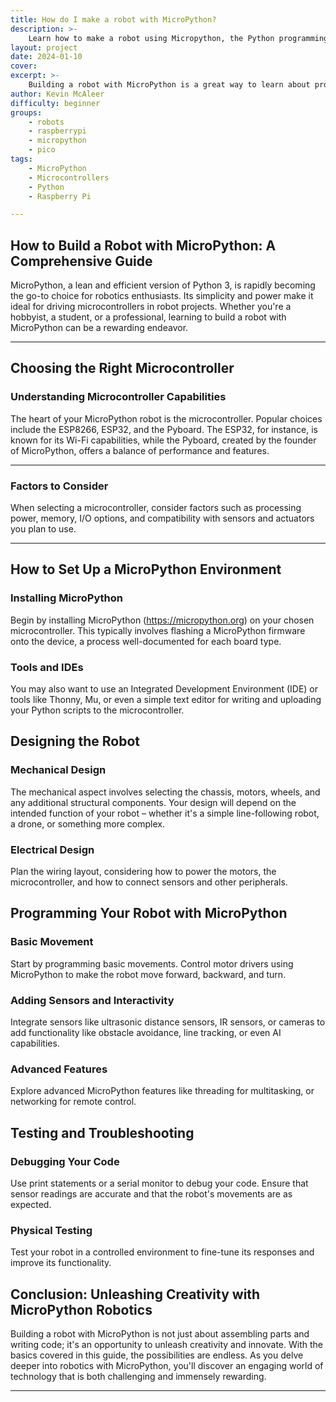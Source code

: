 ```yaml
---
title: How do I make a robot with MicroPython?
description: >- 
    Learn how to make a robot using Micropython, the Python programming language for microcontrollers.
layout: project
date: 2024-01-10
cover: 
excerpt: >-
    Building a robot with MicroPython is a great way to learn about programming, electronics and robotics.
author: Kevin McAleer
difficulty: beginner
groups:
    - robots
    - raspberrypi
    - micropython
    - pico
tags:
    - MicroPython
    - Microcontrollers
    - Python
    - Raspberry Pi

---
```


## How to Build a Robot with MicroPython: A Comprehensive Guide

MicroPython, a lean and efficient version of Python 3, is rapidly becoming the go-to choice for robotics enthusiasts. Its simplicity and power make it ideal for driving microcontrollers in robot projects. Whether you're a hobbyist, a student, or a professional, learning to build a robot with MicroPython can be a rewarding endeavor.

---

## Choosing the Right Microcontroller

### Understanding Microcontroller Capabilities

The heart of your MicroPython robot is the microcontroller. Popular choices include the ESP8266, ESP32, and the Pyboard. The ESP32, for instance, is known for its Wi-Fi capabilities, while the Pyboard, created by the founder of MicroPython, offers a balance of performance and features.

---

### Factors to Consider

When selecting a microcontroller, consider factors such as processing power, memory, I/O options, and compatibility with sensors and actuators you plan to use.

---

## How to Set Up a MicroPython Environment

### Installing MicroPython

Begin by installing MicroPython (<https://micropython.org>) on your chosen microcontroller. This typically involves flashing a MicroPython firmware onto the device, a process well-documented for each board type.

### Tools and IDEs

You may also want to use an Integrated Development Environment (IDE) or tools like Thonny, Mu, or even a simple text editor for writing and uploading your Python scripts to the microcontroller.

## Designing the Robot

### Mechanical Design
The mechanical aspect involves selecting the chassis, motors, wheels, and any additional structural components. Your design will depend on the intended function of your robot – whether it's a simple line-following robot, a drone, or something more complex.

### Electrical Design
Plan the wiring layout, considering how to power the motors, the microcontroller, and how to connect sensors and other peripherals.

## Programming Your Robot with MicroPython

### Basic Movement
Start by programming basic movements. Control motor drivers using MicroPython to make the robot move forward, backward, and turn.

### Adding Sensors and Interactivity
Integrate sensors like ultrasonic distance sensors, IR sensors, or cameras to add functionality like obstacle avoidance, line tracking, or even AI capabilities.

### Advanced Features
Explore advanced MicroPython features like threading for multitasking, or networking for remote control.

## Testing and Troubleshooting

### Debugging Your Code
Use print statements or a serial monitor to debug your code. Ensure that sensor readings are accurate and that the robot's movements are as expected.

### Physical Testing
Test your robot in a controlled environment to fine-tune its responses and improve its functionality.

## Conclusion: Unleashing Creativity with MicroPython Robotics

Building a robot with MicroPython is not just about assembling parts and writing code; it's an opportunity to unleash creativity and innovate. With the basics covered in this guide, the possibilities are endless. As you delve deeper into robotics with MicroPython, you'll discover an engaging world of technology that is both challenging and immensely rewarding.

---
